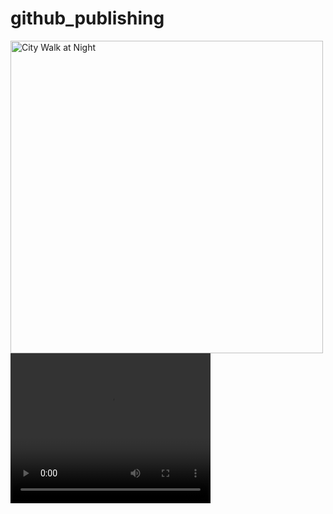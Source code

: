 # github_publishing


<img src="https://github.com/Shadow-of-Eclipse/github_publishing/assets/74702937/82bfeb5a-789a-4e7d-854f-641f248ab730" alt="City Walk at Night" style="width: 500px;">








<video width="320" height="240" controls>
  <source src="https://github.com/Shadow-of-Eclipse/github_publishing/assets/74702937/a18a873b-31b6-4f45-85f8-0caea1779ff1" type="video/mp4">
  <source src="https://github.com/Shadow-of-Eclipse/github_publishing/assets/74702937/a18a873b-31b6-4f45-85f8-0caea1779ff1" type="video/ogg">
  Your browser does not support the video tag.
</video>

